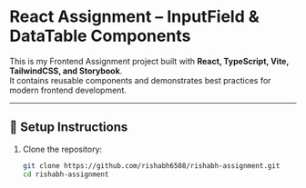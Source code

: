 # React Assignment – InputField & DataTable Components

This is my Frontend Assignment project built with **React, TypeScript, Vite, TailwindCSS, and Storybook**.  
It contains reusable components and demonstrates best practices for modern frontend development.

---

## 🚀 Setup Instructions

1. Clone the repository:
   ```bash
   git clone https://github.com/rishabh6508/rishabh-assignment.git
   cd rishabh-assignment
